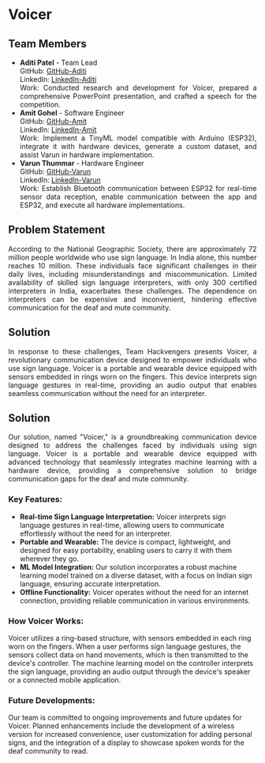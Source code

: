 # Voicer

<!DOCTYPE html>
<html lang="en">


<head>
    <meta charset="UTF-8">
    <meta name="viewport" content="width=device-width, initial-scale=1.0">
</head>

<body>

  <!-- Team Members Section -->
  <section align="justify">
      <h2>Team Members</h2>

  <ul>
      <li>
          <strong>Aditi Patel</strong> - Team Lead
          <br>
          GitHub: <a href="#">GitHub-Aditi</a>
          <br>
          LinkedIn: <a href="#">LinkedIn-Aditi</a>
          <br>
          Work: Conducted research and development for Voicer, prepared a comprehensive PowerPoint presentation, and crafted a speech for the competition.
      </li>

  <li>
      <strong>Amit Gohel</strong> - Software Engineer
      <br>
      GitHub: <a href="https://github.com/Amit-Gohel">GitHub-Amit</a>
      <br>
      LinkedIn: <a href="https://www.linkedin.com/in/amit-gohel-4169b7211/">LinkedIn-Amit</a>
      <br>
      Work: Implement a TinyML model compatible with Arduino (ESP32), integrate it with hardware devices, generate a custom dataset, and assist Varun in hardware implementation.
  </li>

  <li>
      <strong>Varun Thummar</strong> - Hardware Engineer
      <br>
      GitHub: <a href="#">GitHub-Varun</a>
      <br>
      LinkedIn: <a href="#">LinkedIn-Varun</a>
      <br>
      Work: Establish Bluetooth communication between ESP32 for real-time sensor data reception, enable communication between the app and ESP32, and execute all hardware implementations.
  </li>
  </ul>
  </section>

  <!-- Problem Statement Section -->
  <section align="justify">
      <h2>Problem Statement</h2>

  <p>
      According to the National Geographic Society, there are approximately 72 million people worldwide who use sign language. In India alone, this number reaches 10 million. These individuals face significant challenges in their daily lives, including misunderstandings and miscommunication. Limited availability of skilled sign language interpreters, with only 300 certified interpreters in India, exacerbates these challenges. The dependence on interpreters can be expensive and inconvenient, hindering effective communication for the deaf and mute community.
  </p>
  </section>

  <!-- Solution Section -->
  <section align="justify">
      <h2>Solution</h2>

  <p>
      In response to these challenges, Team Hackvengers presents Voicer, a revolutionary communication device designed to empower individuals who use sign language. Voicer is a portable and wearable device equipped with sensors embedded in rings worn on the fingers. This device interprets sign language gestures in real-time, providing an audio output that enables seamless communication without the need for an interpreter.
  </p>
  </section>

  <!-- Solution Section -->
<section >
    <h2>Solution</h2>

<p align="justify">
    Our solution, named "Voicer," is a groundbreaking communication device designed to address the challenges faced by individuals using sign language. Voicer is a portable and wearable device equipped with advanced technology that seamlessly integrates machine learning with a hardware device, providing a comprehensive solution to bridge communication gaps for the deaf and mute community.
</p>

<h3>Key Features:</h3>
<ul>
    <li><strong>Real-time Sign Language Interpretation:</strong> Voicer interprets sign language gestures in real-time, allowing users to communicate effortlessly without the need for an interpreter.</li>
    <li><strong>Portable and Wearable:</strong> The device is compact, lightweight, and designed for easy portability, enabling users to carry it with them wherever they go.</li>
    <li><strong>ML Model Integration:</strong> Our solution incorporates a robust machine learning model trained on a diverse dataset, with a focus on Indian sign language, ensuring accurate interpretation.</li>
    <li><strong>Offline Functionality:</strong> Voicer operates without the need for an internet connection, providing reliable communication in various environments.</li>
</ul>

<h3>How Voicer Works:</h3>
<p>
    Voicer utilizes a ring-based structure, with sensors embedded in each ring worn on the fingers. When a user performs sign language gestures, the sensors collect data on hand movements, which is then transmitted to the device's controller. The machine learning model on the controller interprets the sign language, providing an audio output through the device's speaker or a connected mobile application.
</p>

<h3>Future Developments:</h3>
<p>
    Our team is committed to ongoing improvements and future updates for Voicer. Planned enhancements include the development of a wireless version for increased convenience, user customization for adding personal signs, and the integration of a display to showcase spoken words for the deaf community to read.
</p>
</section>


</body>

</html>
